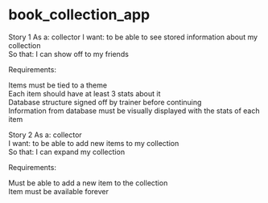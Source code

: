# book_collection_app
Story 1
As a: collector
I want: to be able to see stored information about my collection\
So that: I can show off to my friends

Requirements:

Items must be tied to a theme\
Each item should have at least 3 stats about it\
Database structure signed off by trainer before continuing\
Information from database must be visually displayed with the stats of each item



Story 2
As a: collector\
I want: to be able to add new items to my collection\
So that: I can expand my collection

Requirements:

Must be able to add a new item to the collection\
Item must be available forever
